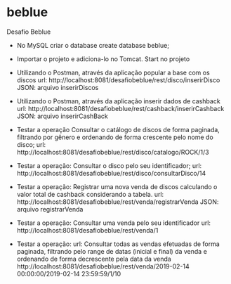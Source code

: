 # beblue
Desafio Beblue

- No MySQL criar o database
create database beblue;

- Importar o projeto e adiciona-lo no Tomcat. Start no projeto

- Utilizando o Postman, através da aplicação popular a base com os discos
url:
http://localhost:8081/desafiobeblue/rest/disco/inserirDisco
JSON:
arquivo inserirDiscos

- Utilizando o Postman, através da aplicação inserir dados de cashback
url:
http://localhost:8081/desafiobeblue/rest/cashback/inserirCashback
JSON:
arquivo inserirCashBack

- Testar a operação
Consultar o catálogo de discos de forma paginada, filtrando por gênero e ordenando de forma crescente pelo nome do disco;
url:
http://localhost:8081/desafiobeblue/rest/disco/catalogo/ROCK/1/3

- Testar a operação:
Consultar o disco pelo seu identificador;
url:
http://localhost:8081/desafiobeblue/rest/disco/consultarDisco/14

- Testar a operação:
Registrar uma nova venda de discos calculando o valor total de cashback considerando a tabela.
url:
http://localhost:8081/desafiobeblue/rest/venda/registrarVenda
JSON:
arquivo registrarVenda

- Testar a operação:
Consultar uma venda pelo seu identificador
url:
http://localhost:8081/desafiobeblue/rest/venda/1

- Testar a operação:
url:
Consultar todas as vendas efetuadas de forma paginada, filtrando pelo range de datas (inicial e final) da venda e ordenando de forma decrescente pela data da venda
http://localhost:8081/desafiobeblue/rest/venda/2019-02-14 00:00:00/2019-02-14 23:59:59/1/10



